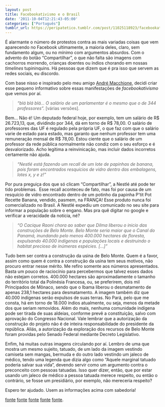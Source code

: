 ```yaml
---
layout: post
title: Facebookativismo e o Brasil
date: '2011-10-04T12:21:43-05:00'
categories: ["Português"]
tumblr_url: https://peripatetico.tumblr.com/post/11025118923/facebookativismo-e-o-brasil
---
```

É alarmante o número de protestos contra as mais variadas coisas que vem aparecendo no Facebook ultimamente, a maioria deles, claro, sem fundamento algum, ou no mínimo com argumentos absurdos. Com o advento do botão “Compartilhar”, o que não falta são imagens com cachorros morrendo, crianças doentes ou índios chorando em nossas _timelines_ tupininquins. Há pessoas que dizem que é pra isso que servem as redes sociais, eu discordo.

Com base nisso e inspirado pelo meu amigo [André Macchione](http://twitter.com/#!/demacch "Twitter"), decidi criar esse pequeno informativo sobre essas manifestações de _facebookativismo_ que vemos por aí.

> _“blá blá blá… O salário de um parlamentar é o mesmo que o de 344 professores”._ [várias versões].

Bem… Não é! Um deputado federal hoje, por exemplo, tem um salário de R$ 26.723,13, que, dividindo por 344, dá em torno de R$ 78,00. O salário de professores das UF é regulado pela própria UF, o que faz com que o salário varie de estado para estado, mas garanto que nenhum professor tem uma remuneração mensal de R$ 78,00. Estou ciente que o salário de um professor da rede pública normalmente não condiz com o seu esforço e é desvalorizado. Acho legítima a reinvinicação, mas incluir dados incorretos certamente não ajuda.

> _“Nestlé está fazendo um recall de um lote de papinhas de banana, pois foram encontrados resquícios de vidro dentro das embalagens, lotes x, y e z!”_

Por pura preguiça dos que só clicam “Compartilhar”, a Nestlé até pode ter tido problemas.&nbsp; Esse recall aconteceu de fato, mas foi por causa de um resquício de vidro encontrado dentro de um potinho da papinha P'tit Pot Recette Banana, vendido, pasmem, na FRANÇA! Esse produto nunca foi comercializado no Brasil. A Nestlé expediu um comunicado no seu site para informar a população sobre o engano. Mas pra quê digitar no google e verificar a veracidade da notícia, né?

> _“O Cacique Raoni chora ao saber que Dilma liberou o inicio das construções de Belo Monte. Belo Monte seria maior que o Canal do Panamá, inundando pelo menos 400.000 hectares de floresta, expulsando 40.000 indígenas e populações locais e destruindo o habitat precioso de inúmeras espécies. […]”_

Tudo bem ser contra a construção da usina de Belo Monte. Quem é a favor, assim como quem é contra a construção da usina tem seus motivos, não procuro entrar nesse mérito. Me refiro somente aos números apresentados. Basta um pouco de raciocínio para percebermos que talvez esses dados não estejam corretos. 400.000 hectares são aproximadamente o tamanho do território total da Polinésia Francesa, ou, se preferirem, dois mil Principados de Mônaco, sendo que o Ibama liberou o desmatamento de apenas 238,1 hectares para desmatamento. A imagem também diz que 40.000 indígenas serão expulsos de suas terras. No Pará, pelo que me consta, há em torno de 18.000 índios atualmente, ou seja, menos da metade dos que seriam removidos. Além do mais, nenhuma comunidade indígena pode ser tirada de suas aldeias, conforme prevê a constituição, salvo com aprovação do Congresso Nacional. Vale lembrar que a autorização da construção do projeto não é de inteira responsabilidade do presidente da república. Aliás, a autorização da exploração dos recursos de Belo Monte foram providas pelo Senado Federal mediante Decreto Legislativo.

Enfim, há muitas outras imagens circulando por aí. Lembro de uma que mostra um mesmo sujeito, tatuado, de um lado da imagem vestindo camiseta sem mangas, bermuda e do outro lado vestindo um jaleco de médico, tendo uma legenda que dizia algo como “Aquele marginal tatuado poderia salvar sua vida”, devendo servir como um argumento contra o preconceito com pessoas tatuadas. Isso quer dizer, então, que por estar usando um jaleco de médico a pessoa tatuada merece respeito, ou então o contrário, se fosse um presidiário, por exemplo, não mereceria respeito?

Espero ter ajudado. Usem as informações acima com sabedoria!

[fonte](http://www2.camara.gov.br/transparencia/recursos-humanos/quadro-remuneratorio/deputados) [fonte](http://www.nestle.com.br/site/faleconosco/notas_esclarecimento.aspx) [fonte](http://g1.globo.com/natureza/noticia/2011/01/ibama-concede-licenca-para-primeiros-canteiros-de-belo-monte.html) [fonte](http://www.funai.gov.br/) [fonte](http://www6.senado.gov.br/legislacao/ListaTextoIntegral.action?id=231371).

